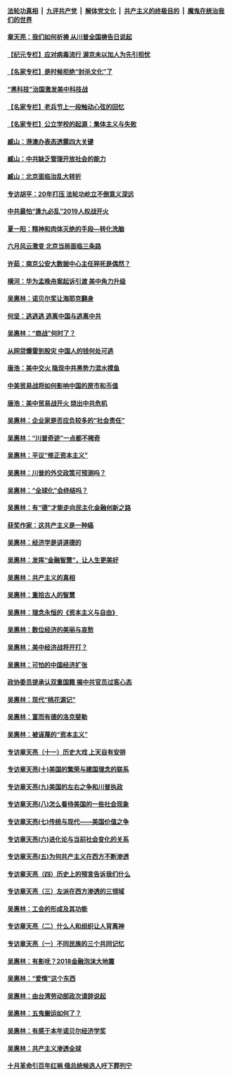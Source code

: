 ####  [法轮功真相](../../../../basic/blob/master/README.md?t=06270602) &nbsp;|&nbsp; [九评共产党](../../../../9ping.md/blob/master/README.md?t=06270602) &nbsp;|&nbsp; [解体党文化](../../../../jtdwh.md/blob/master/README.md?t=06270602)  &nbsp;|&nbsp; [共产主义的终极目的](../../../../gczydzjmd.md/blob/master/README.md?t=06270602) &nbsp;|&nbsp; [魔鬼在统治我们的世界](../../../../mgztzwmdsj.md/blob/master/README.md?t=06270602) 

#### [章天亮：我们如何祈祷 从川普全国祷告日说起](../pages/nsc423/n11944627.md?t=06270602) 

#### [【纪元专栏】应对病毒流行 渥京未以加人为先引担忧](../pages/nsc423/n11875714.md?t=06270602) 

#### [【名家专栏】是时候拒绝“封杀文化”了](../pages/nsc423/n11814093.md?t=06270602) 

#### [“黑科技”治国激发美中科技战](../pages/nsc423/n11638056.md?t=06270602) 

#### [【名家专栏】老兵节上一段触动心弦的回忆](../pages/nsc423/n11646016.md?t=06270602) 

#### [【名家专栏】公立学校的起源：集体主义与失败](../pages/nsc423/n11601833.md?t=06270602) 

#### [臧山：港澳办表态透露四大关键](../pages/nsc423/n11421628.md?t=06270602) 

#### [臧山：中共缺乏管理开放社会的能力](../pages/nsc423/n11407457.md?t=06270602) 

#### [臧山：北京面临治乱大转折](../pages/nsc423/n11406895.md?t=06270602) 

#### [专访胡平：20年打压 法轮功屹立不倒意义深远](../pages/nsc423/n11398800.md?t=06270602) 

#### [中共最怕“逢九必乱”2019人权战开火](../pages/nsc423/n11385248.md?t=06270602) 

#### [夏一阳：精神和肉体灭绝的手段—转化洗脑](../pages/nsc423/n11368250.md?t=06270602) 

#### [六月风云激变 北京当局面临三条路](../pages/nsc423/n11313668.md?t=06270602) 

#### [许茹：南京公安大数据中心主任猝死是偶然？](../pages/nsc423/n11064744.md?t=06270602) 

#### [横河：华为孟晚舟案起诉引渡 美中角力升级](../pages/nsc423/n11027230.md?t=06270602) 

#### [吴惠林：诺贝尔奖让海耶克翻身](../pages/nsc423/n10890049.md?t=06270602) 

#### [何坚：逃逃逃 逃离中国与逃离中共](../pages/nsc423/n10592891.md?t=06270602) 

#### [吴惠林：“商战”何时了？](../pages/nsc423/n10573558.md?t=06270602) 

#### [从网贷爆雷到股灾 中国人的钱何处可逃](../pages/nsc423/n10572800.md?t=06270602) 

#### [唐浩：美中交火 隐现中共黑势力混水摸鱼](../pages/nsc423/n10544040.md?t=06270602) 

#### [中美贸易战将如何影响中国的房市和币值](../pages/nsc423/n10543697.md?t=06270602) 

#### [唐浩：美中贸易战开火 烧出中共危机](../pages/nsc423/n10540126.md?t=06270602) 

#### [吴惠林：企业家是否应负较多的“社会责任”](../pages/nsc423/n10535022.md?t=06270602) 

#### [吴惠林：“川普奇迹”一点都不稀奇](../pages/nsc423/n10512808.md?t=06270602) 

#### [吴惠林：平议“修正资本主义”](../pages/nsc423/n10495724.md?t=06270602) 

#### [吴惠林：川普的外交政策可预测吗？](../pages/nsc423/n10462387.md?t=06270602) 

#### [吴惠林：“全球化”会终结吗？](../pages/nsc423/n10452838.md?t=06270602) 

#### [吴惠林：有“德”才能走向民主化金融创新之路](../pages/nsc423/n10432292.md?t=06270602) 

#### [获奖作家：这共产主义是一种癌](../pages/nsc423/n10431541.md?t=06270602) 

#### [吴惠林：经济学是讲道德的](../pages/nsc423/n10398014.md?t=06270602) 

#### [吴惠林：发挥“金融智慧”，让人生更美好](../pages/nsc423/n10375019.md?t=06270602) 

#### [吴惠林：共产主义的真相](../pages/nsc423/n10351394.md?t=06270602) 

#### [吴惠林：重拾古人的智慧](../pages/nsc423/n10337691.md?t=06270602) 

#### [吴惠林：理念永恒的《资本主义与自由》](../pages/nsc423/n10316274.md?t=06270602) 

#### [吴惠林：数位经济的美丽与哀愁](../pages/nsc423/n10292946.md?t=06270602) 

#### [吴惠林：美中经济战将开打？](../pages/nsc423/n10258825.md?t=06270602) 

#### [吴惠林：可怕的中国经济扩张](../pages/nsc423/n10219147.md?t=06270602) 

#### [政协委员提承认双重国籍 揭中共官员过客心态](../pages/nsc423/n10208809.md?t=06270602) 

#### [吴惠林：现代“桃花源记”](../pages/nsc423/n10185234.md?t=06270602) 

#### [吴惠林：富而有德的洛克斐勒](../pages/nsc423/n10142264.md?t=06270602) 

#### [吴惠林：被诬蔑的“资本主义”](../pages/nsc423/n10124816.md?t=06270602) 

#### [专访章天亮（十一）历史大戏 上天自有安排](../pages/nsc423/n10094905.md?t=06270602) 

#### [专访章天亮(十)美国的繁荣与建国理念的联系](../pages/nsc423/n10094899.md?t=06270602) 

#### [专访章天亮(九)美国的左右之争和川普执政](../pages/nsc423/n10094889.md?t=06270602) 

#### [专访章天亮(八)怎么看待美国的一些社会现象](../pages/nsc423/n10094857.md?t=06270602) 

#### [专访章天亮(七)传统与现代——美国价值之争](../pages/nsc423/n10093140.md?t=06270602) 

#### [专访章天亮(六)进化论与当前社会变化的关系](../pages/nsc423/n10092036.md?t=06270602) 

#### [专访章天亮(五)为何共产主义在西方不断渗透](../pages/nsc423/n10083620.md?t=06270602) 

#### [专访章天亮（四）历史上的预言告诉我们什么](../pages/nsc423/n10083606.md?t=06270602) 

#### [专访章天亮（三）左派在西方渗透的三领域](../pages/nsc423/n10081115.md?t=06270602) 

#### [吴惠林：工会的形成及其功能](../pages/nsc423/n10080633.md?t=06270602) 

#### [专访章天亮（二）什么人和组织让人背离神](../pages/nsc423/n10076637.md?t=06270602) 

#### [专访章天亮（一）不同民族的三个共同记忆](../pages/nsc423/n10074188.md?t=06270602) 

#### [吴惠林：有影呒？2018金融泡沫大地震](../pages/nsc423/n10040534.md?t=06270602) 

#### [吴惠林：“爱情”这个东西](../pages/nsc423/n10019423.md?t=06270602) 

#### [吴惠林：由台湾劳动部政次请辞说起](../pages/nsc423/n9979679.md?t=06270602) 

#### [吴惠林：五鬼搬运如何了？](../pages/nsc423/n9925338.md?t=06270602) 

#### [吴惠林：有感于本年诺贝尔经济学奖](../pages/nsc423/n9871883.md?t=06270602) 

#### [吴惠林：共产主义渗透全球](../pages/nsc423/n9812748.md?t=06270602) 

#### [十月革命引百年红祸 俄总统候选人吁下葬列宁](../pages/nsc423/n9810182.md?t=06270602) 

